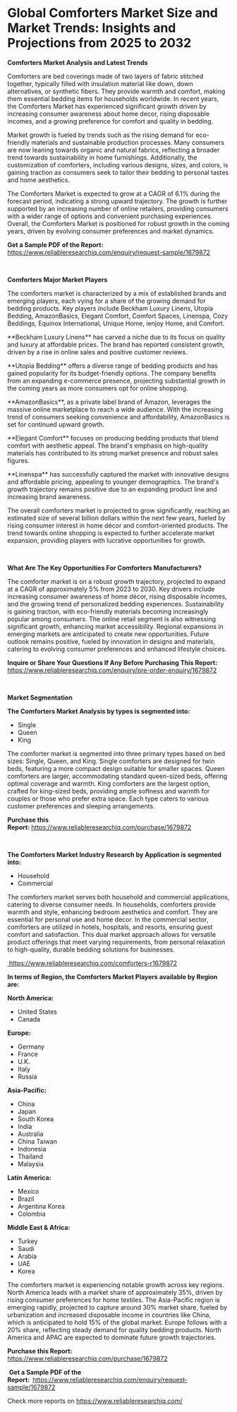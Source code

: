 <p><h1>Global Comforters Market Size and Market Trends: Insights and Projections from 2025 to 2032</h1></p><p><strong>Comforters Market Analysis and Latest Trends</strong></p>
<p><p>Comforters are bed coverings made of two layers of fabric stitched together, typically filled with insulation material like down, down alternatives, or synthetic fibers. They provide warmth and comfort, making them essential bedding items for households worldwide. In recent years, the Comforters Market has experienced significant growth driven by increasing consumer awareness about home decor, rising disposable incomes, and a growing preference for comfort and quality in bedding.</p><p>Market growth is fueled by trends such as the rising demand for eco-friendly materials and sustainable production processes. Many consumers are now leaning towards organic and natural fabrics, reflecting a broader trend towards sustainability in home furnishings. Additionally, the customization of comforters, including various designs, sizes, and colors, is gaining traction as consumers seek to tailor their bedding to personal tastes and home aesthetics.</p><p>The Comforters Market is expected to grow at a CAGR of 6.1% during the forecast period, indicating a strong upward trajectory. The growth is further supported by an increasing number of online retailers, providing consumers with a wider range of options and convenient purchasing experiences. Overall, the Comforters Market is positioned for robust growth in the coming years, driven by evolving consumer preferences and market dynamics.</p></p>
<p><strong>Get a Sample PDF of the Report:&nbsp;</strong> <a href="https://www.reliableresearchiq.com/enquiry/request-sample/1679872?utm_campaign=3026&utm_medium=2&utm_source=Github&utm_content=ia&utm_term=04042025&utm_id=comforters">https://www.reliableresearchiq.com/enquiry/request-sample/1679872</a></p>
<p>&nbsp;</p>
<p><strong>Comforters Major Market Players</strong></p>
<p><p>The comforters market is characterized by a mix of established brands and emerging players, each vying for a share of the growing demand for bedding products. Key players include Beckham Luxury Linens, Utopia Bedding, AmazonBasics, Elegant Comfort, Comfort Spaces, Linenspa, Cozy Beddings, Equinox International, Unique Home, ienjoy Home, and Comfort.</p><p>**Beckham Luxury Linens** has carved a niche due to its focus on quality and luxury at affordable prices. The brand has reported consistent growth, driven by a rise in online sales and positive customer reviews. </p><p>**Utopia Bedding** offers a diverse range of bedding products and has gained popularity for its budget-friendly options. The company benefits from an expanding e-commerce presence, projecting substantial growth in the coming years as more consumers opt for online shopping.</p><p>**AmazonBasics**, as a private label brand of Amazon, leverages the massive online marketplace to reach a wide audience. With the increasing trend of consumers seeking convenience and affordability, AmazonBasics is set for continued upward growth.</p><p>**Elegant Comfort** focuses on producing bedding products that blend comfort with aesthetic appeal. The brand's emphasis on high-quality materials has contributed to its strong market presence and robust sales figures.</p><p>**Linenspa** has successfully captured the market with innovative designs and affordable pricing, appealing to younger demographics. The brand's growth trajectory remains positive due to an expanding product line and increasing brand awareness.</p><p>The overall comforters market is projected to grow significantly, reaching an estimated size of several billion dollars within the next few years, fueled by rising consumer interest in home décor and comfort-oriented products. The trend towards online shopping is expected to further accelerate market expansion, providing players with lucrative opportunities for growth.</p></p>
<p>&nbsp;</p>
<p><strong>What Are The Key Opportunities For Comforters Manufacturers?</strong></p>
<p><p>The comforter market is on a robust growth trajectory, projected to expand at a CAGR of approximately 5% from 2023 to 2030. Key drivers include increasing consumer awareness of home décor, rising disposable incomes, and the growing trend of personalized bedding experiences. Sustainability is gaining traction, with eco-friendly materials becoming increasingly popular among consumers. The online retail segment is also witnessing significant growth, enhancing market accessibility. Regional expansions in emerging markets are anticipated to create new opportunities. Future outlook remains positive, fueled by innovation in designs and materials, catering to evolving consumer preferences and enhanced lifestyle choices.</p></p>
<p><strong>Inquire or Share Your Questions If Any Before Purchasing This Report:</strong> <a href="https://www.reliableresearchiq.com/enquiry/pre-order-enquiry/1679872?utm_campaign=3026&utm_medium=2&utm_source=Github&utm_content=ia&utm_term=04042025&utm_id=comforters">https://www.reliableresearchiq.com/enquiry/pre-order-enquiry/1679872</a></p>
<p>&nbsp;</p>
<p><strong>Market Segmentation</strong></p>
<p><strong>The Comforters Market Analysis by types is segmented into:</strong></p>
<p><ul><li>Single</li><li>Queen</li><li>King</li></ul></p>
<p><p>The comforter market is segmented into three primary types based on bed sizes: Single, Queen, and King. Single comforters are designed for twin beds, featuring a more compact design suitable for smaller spaces. Queen comforters are larger, accommodating standard queen-sized beds, offering optimal coverage and warmth. King comforters are the largest option, crafted for king-sized beds, providing ample softness and warmth for couples or those who prefer extra space. Each type caters to various customer preferences and sleeping arrangements.</p></p>
<p><strong>Purchase this Report:&nbsp;</strong><a href="https://www.reliableresearchiq.com/purchase/1679872?utm_campaign=3026&utm_medium=2&utm_source=Github&utm_content=ia&utm_term=04042025&utm_id=comforters">https://www.reliableresearchiq.com/purchase/1679872</a></p>
<p>&nbsp;</p>
<p><strong>The Comforters Market Industry Research by Application is segmented into:</strong></p>
<p><ul><li>Household</li><li>Commercial</li></ul></p>
<p><p>The comforters market serves both household and commercial applications, catering to diverse consumer needs. In households, comforters provide warmth and style, enhancing bedroom aesthetics and comfort. They are essential for personal use and home decor. In the commercial sector, comforters are utilized in hotels, hospitals, and resorts, ensuring guest comfort and satisfaction. This dual market approach allows for versatile product offerings that meet varying requirements, from personal relaxation to high-quality, durable bedding solutions for businesses.</p></p>
<p><a href="https://www.reliableresearchiq.com/comforters-r1679872?utm_campaign=3026&utm_medium=2&utm_source=Github&utm_content=ia&utm_term=04042025&utm_id=comforters">&nbsp;https://www.reliableresearchiq.com/comforters-r1679872</a></p>
<p><strong>In terms of Region, the Comforters Market Players available by Region are:</strong></p>
<p>
    <p> <strong> North America: </strong>
        <ul>
            <li>United States</li>
            <li>Canada</li>
        </ul>
        </p> 
    <p> <strong> Europe: </strong>
        <ul>
            <li>Germany</li>
            <li>France</li>
            <li>U.K.</li>
            <li>Italy</li>
            <li>Russia</li>
        </ul>
        </p> 
    <p> <strong> Asia-Pacific: </strong>
        <ul>
            <li>China</li>
            <li>Japan</li>
            <li>South Korea</li>
            <li>India</li>
            <li>Australia</li>
            <li>China Taiwan</li>
            <li>Indonesia</li>
            <li>Thailand</li>
            <li>Malaysia</li>
        </ul>
        </p> 
    <p> <strong> Latin America: </strong>
        <ul>
            <li>Mexico</li>
            <li>Brazil</li>
            <li>Argentina Korea</li>
            <li>Colombia</li>
        </ul>
        </p> 
    <p> <strong> Middle East & Africa: </strong>
        <ul>
            <li>Turkey</li>
            <li>Saudi</li>
            <li>Arabia</li>
            <li>UAE</li>
            <li>Korea</li>
        </ul>
    </p>
    </p>
<p><p>The comforters market is experiencing notable growth across key regions. North America leads with a market share of approximately 35%, driven by rising consumer preferences for home textiles. The Asia-Pacific region is emerging rapidly, projected to capture around 30% market share, fueled by urbanization and increased disposable income in countries like China, which is anticipated to hold 15% of the global market. Europe follows with a 20% share, reflecting steady demand for quality bedding products. North America and APAC are expected to dominate future growth trajectories.</p></p>
<p><strong>Purchase this Report: </strong><a href="https://www.reliableresearchiq.com/purchase/1679872?utm_campaign=3026&utm_medium=2&utm_source=Github&utm_content=ia&utm_term=04042025&utm_id=comforters">https://www.reliableresearchiq.com/purchase/1679872</a></p>
<p>&nbsp;<strong>Get a Sample PDF of the Report:&nbsp;&nbsp;</strong><a href="https://www.reliableresearchiq.com/enquiry/request-sample/1679872?utm_campaign=3026&utm_medium=2&utm_source=Github&utm_content=ia&utm_term=04042025&utm_id=comforters">https://www.reliableresearchiq.com/enquiry/request-sample/1679872</a></p>
<p><strong></strong></p>
<p>Check more reports on <a href="https://www.reliableresearchiq.com/?utm_campaign=3026&utm_medium=2&utm_source=Github&utm_content=ia&utm_term=04042025&utm_id=comforters">https://www.reliableresearchiq.com/</a></p>